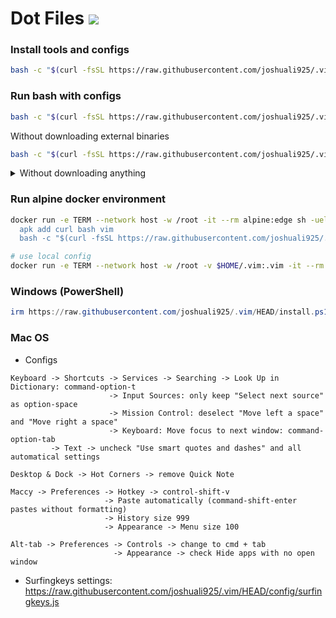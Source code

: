 # Dot Files ![](https://img.shields.io/github/repo-size/joshuali925/.vim?style=for-the-badge&label=SIZE&logo=codesandbox&color=8BD5CA&labelColor=302D41&logoColor=D9E0EE)

### Install tools and configs

```bash
bash -c "$(curl -fsSL https://raw.githubusercontent.com/joshuali925/.vim/HEAD/install.sh)"
```

### Run bash with configs

```bash
bash -c "$(curl -fsSL https://raw.githubusercontent.com/joshuali925/.vim/HEAD/bin/bashrc)"
```

Without downloading external binaries

```bash
bash -c "$(curl -fsSL https://raw.githubusercontent.com/joshuali925/.vim/HEAD/bin/bashrc)" -- --no-binary-downloads
```

<details>
<summary>Without downloading anything</summary>

Copy base64 on local machine from github

```bash
curl -L -o- https://github.com/joshuali925/.vim/archive/master.tar.gz | tar xz -C /tmp --exclude=bin/busybox --exclude=config/backup.vim --exclude=config/surfingkeys.js --exclude=config/karabiner.json --exclude=config/nvim --exclude=config/zsh
echo "mkdir -p ~/.vim; base64 -d <<<$(tar cJf - -C /tmp .vim-master | base64 | tr -d '\r\n') | tar xvJ -C \"\$HOME/.vim\" --strip-components=1 && ~/.vim/bin/bashrc --no-binary-downloads" | pbcopy
rm -rf /tmp/.vim-master
```

or copy from local ~/.vim directory

```bash
echo "mkdir -p ~/.vim; base64 -d <<<$(cd ~/.vim > /dev/null 2>&1; git ls-files -- ':!bin/busybox' ':!config/backup.vim' ':!config/surfingkeys.js' ':!config/karabiner.json' ':!config/nvim' ':!config/zsh' | tar cJf - -T - | base64 | tr -d '\r\n') | tar xvJ -C \"\$HOME/.vim\" && ~/.vim/bin/bashrc --no-binary-downloads" | pbcopy
```

paste and run in target machine. To transfer through ssh, change `pbcopy` to `ssh <host> bash`.

</details>

### Run alpine docker environment

```bash
docker run -e TERM --network host -w /root -it --rm alpine:edge sh -uelic '
  apk add curl bash vim
  bash -c "$(curl -fsSL https://raw.githubusercontent.com/joshuali925/.vim/HEAD/bin/bashrc)"'

# use local config
docker run -e TERM --network host -w /root -v $HOME/.vim:.vim -it --rm alpine:edge sh -uelic 'apk add curl bash vim; .vim/bin/bashrc'
```

### Windows (PowerShell)

```powershell
irm https://raw.githubusercontent.com/joshuali925/.vim/HEAD/install.ps1 | iex
```

### Mac OS

- Configs

```
Keyboard -> Shortcuts -> Services -> Searching -> Look Up in Dictionary: command-option-t
                      -> Input Sources: only keep "Select next source" as option-space
                      -> Mission Control: deselect "Move left a space" and "Move right a space"
                      -> Keyboard: Move focus to next window: command-option-tab
         -> Text -> uncheck "Use smart quotes and dashes" and all automatical settings

Desktop & Dock -> Hot Corners -> remove Quick Note

Maccy -> Preferences -> Hotkey -> control-shift-v
                     -> Paste automatically (command-shift-enter pastes without formatting)
                     -> History size 999
                     -> Appearance -> Menu size 100

Alt-tab -> Preferences -> Controls -> change to cmd + tab
                       -> Appearance -> check Hide apps with no open window
```

- Surfingkeys settings: https://raw.githubusercontent.com/joshuali925/.vim/HEAD/config/surfingkeys.js
